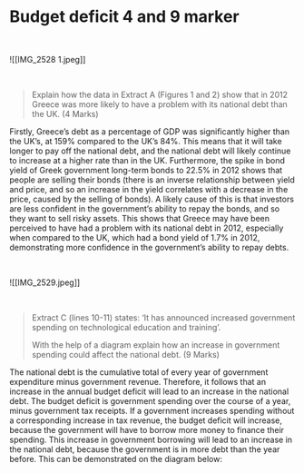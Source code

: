 # Budget deficit 4 and 9 marker

</br>


![[IMG_2528 1.jpeg]]

</br>

> Explain how the data in Extract A (Figures 1 and 2) show that in 2012 Greece was more likely to have a problem with its national debt than the UK. (4 Marks)

Firstly, Greece’s debt as a percentage of GDP was significantly higher than the UK’s, at 159% compared to the UK’s 84%. This means that it will take longer to pay off the national debt, and the national debt will likely continue to increase at a higher rate than in the UK. Furthermore, the spike in bond yield of Greek government long-term bonds to 22.5% in 2012 shows that people are selling their bonds (there is an inverse relationship between yield and price, and so an increase in the yield correlates with a decrease in the price, caused by the selling of bonds). A likely cause of this is that investors are less confident in the government’s ability to repay the bonds, and so they want to sell risky assets. This shows that Greece may have been perceived to have had a problem with its national debt in 2012, especially when compared to the UK, which had a bond yield of 1.7% in 2012, demonstrating more confidence in the government’s ability to repay debts.

</br>

![[IMG_2529.jpeg]]

</br>

> Extract C (lines 10-11) states: ‘It has announced increased government spending on technological education and training’.
> 
> With the help of a diagram explain how an increase in government spending could affect the national debt. (9 Marks)

The national debt is the cumulative total of every year of government expenditure minus government revenue. Therefore, it follows that an increase in the annual budget deficit will lead to an increase in the national debt. The budget deficit is government spending over the course of a year, minus government tax receipts. If a government increases spending without a corresponding increase in tax revenue, the budget deficit will increase, because the government will have to borrow more money to finance their spending. This increase in government borrowing will lead to an increase in the national debt, because the government is in more debt than the year before. This can be demonstrated on the diagram below: 
